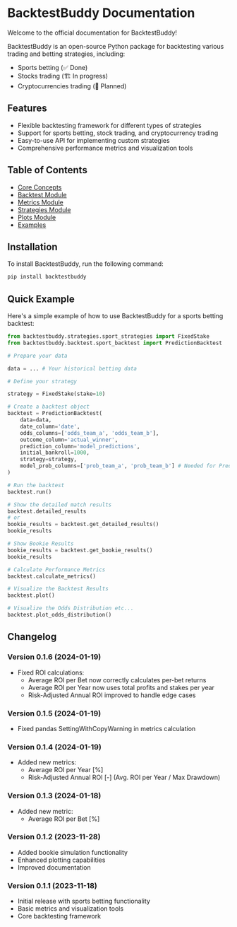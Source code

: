 # BacktestBuddy Documentation

Welcome to the official documentation for BacktestBuddy!

BacktestBuddy is an open-source Python package for backtesting various trading and betting strategies, including:

- Sports betting (✅ Done)
- Stocks trading (🏗️ In progress)
- Cryptocurrencies trading (🔮 Planned)

## Features

- Flexible backtesting framework for different types of strategies
- Support for sports betting, stock trading, and cryptocurrency trading
- Easy-to-use API for implementing custom strategies
- Comprehensive performance metrics and visualization tools

## Table of Contents

- [Core Concepts](core-concepts.md)
- [Backtest Module](backtest-module.md)
- [Metrics Module](metrics-module.md)
- [Strategies Module](strategies-module.md)
- [Plots Module](plots-module.md)
- [Examples](examples.md)

## Installation

To install BacktestBuddy, run the following command:

```bash
pip install backtestbuddy
```

## Quick Example

Here's a simple example of how to use BacktestBuddy for a sports betting backtest:

```python
from backtestbuddy.strategies.sport_strategies import FixedStake
from backtestbuddy.backtest.sport_backtest import PredictionBacktest

# Prepare your data

data = ... # Your historical betting data

# Define your strategy

strategy = FixedStake(stake=10)

# Create a backtest object
backtest = PredictionBacktest(
    data=data,
    date_column='date',
    odds_columns=['odds_team_a', 'odds_team_b'],
    outcome_column='actual_winner',
    prediction_column='model_predictions',
    initial_bankroll=1000,
    strategy=strategy,
    model_prob_columns=['prob_team_a', 'prob_team_b'] # Needed for PredictionBacktest in combination with Kelly Strategy. Not needed for ModelBacktest in combination with Kelly Strategy, because the model probabiliies will be calculated by the model or if the Strategy does not require model probabilities, like Fixed Stake.
)

# Run the backtest
backtest.run()    

# Show the detailed match results
backtest.detailed_results
# or
bookie_results = backtest.get_detailed_results()
bookie_results

# Show Bookie Results
bookie_results = backtest.get_bookie_results()
bookie_results

# Calculate Performance Metrics
backtest.calculate_metrics()

# Visualize the Backtest Results
backtest.plot()

# Visualize the Odds Distribution etc...
backtest.plot_odds_distribution()

```

## Changelog

### Version 0.1.6 (2024-01-19)
- Fixed ROI calculations:
  - Average ROI per Bet now correctly calculates per-bet returns
  - Average ROI per Year now uses total profits and stakes per year
  - Risk-Adjusted Annual ROI improved to handle edge cases

### Version 0.1.5 (2024-01-19)
- Fixed pandas SettingWithCopyWarning in metrics calculation

### Version 0.1.4 (2024-01-19)
- Added new metrics:
  - Average ROI per Year [%]
  - Risk-Adjusted Annual ROI [-] (Avg. ROI per Year / Max Drawdown)

### Version 0.1.3 (2024-01-18)
- Added new metric:
  - Average ROI per Bet [%]

### Version 0.1.2 (2023-11-28)
- Added bookie simulation functionality
- Enhanced plotting capabilities
- Improved documentation

### Version 0.1.1 (2023-11-18)
- Initial release with sports betting functionality
- Basic metrics and visualization tools
- Core backtesting framework
